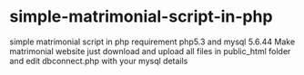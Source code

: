 # simple-matrimonial-script-in-php
simple matrimonial script in php requirement php5.3 and mysql 5.6.44
Make matrimonial website just download and upload all files in public_html folder and edit dbconnect.php with your mysql details
